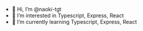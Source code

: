 - 👋 Hi, I’m @naoki-tgt
- 👀 I’m interested in Typescript, Express, React 
- 🌱 I’m currently learning Typescript, Express, React 


<!---
naoki-tgt/naoki-tgt is a ✨ special ✨ repository because its `README.md` (this file) appears on your GitHub profile.
You can click the Preview link to take a look at your changes.
--->
